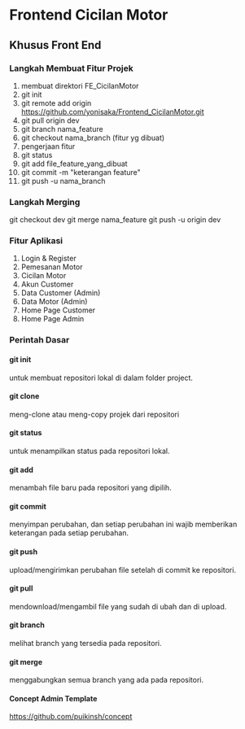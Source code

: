 # Frontend Cicilan Motor

## Khusus Front End

### Langkah Membuat Fitur Projek
1. membuat direktori FE_CicilanMotor
2. git init
3. git remote add origin https://github.com/yonisaka/Frontend_CicilanMotor.git
4. git pull origin dev
5. git branch nama_feature
6. git checkout nama_branch (fitur yg dibuat)
7. pengerjaan fitur
8. git status
9. git add file_feature_yang_dibuat
10. git commit -m "keterangan feature"
11. git push -u nama_branch

### Langkah Merging
git checkout dev
git merge nama_feature
git push -u origin dev

### Fitur Aplikasi
1. Login & Register
2. Pemesanan Motor
3. Cicilan Motor 
4. Akun Customer
5. Data Customer (Admin)
6. Data Motor (Admin)
7. Home Page Customer
9. Home Page Admin


### Perintah Dasar
#### git init
untuk membuat repositori lokal di dalam folder project.
#### git clone
meng-clone atau meng-copy projek dari repositori
#### git status
untuk menampilkan status pada repositori lokal.
#### git add
menambah file baru pada repositori yang dipilih.
#### git commit
menyimpan perubahan, dan setiap perubahan ini wajib memberikan keterangan pada setiap perubahan.
#### git push
upload/mengirimkan perubahan file setelah di commit ke repositori.
#### git pull
mendownload/mengambil file yang sudah di ubah dan di upload.
#### git branch
melihat branch yang tersedia pada repositori.
#### git merge
menggabungkan semua branch yang ada pada repositori.

#### Concept Admin Template
https://github.com/puikinsh/concept


